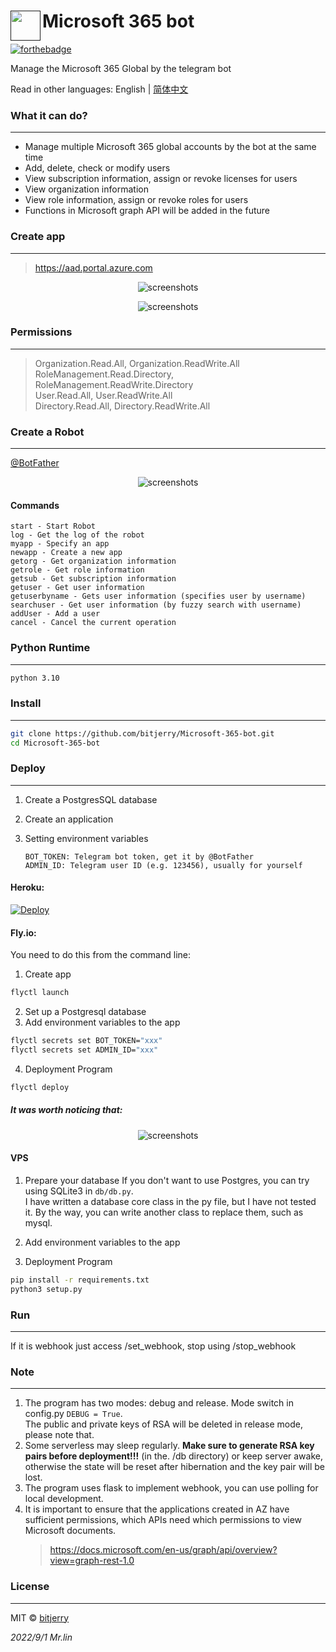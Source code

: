 # <a href=""><img src="https://cdn.jsdelivr.net/gh/bitjerry/Microsoft-365-bot@main/img/4.ico" align="left" height="48" width="48" ></a> Microsoft 365 bot


[![forthebadge](https://forthebadge.com/images/badges/made-with-python.svg)](https://forthebadge.com)

Manage the Microsoft 365 Global by the telegram bot

Read in other languages: English | [简体中文](/README.zh-CN.md)


### What it can do?

---
- Manage multiple Microsoft 365 global accounts by the bot at the same time
- Add, delete, check or modify users
- View subscription information, assign or revoke licenses for users
- View organization information
- View role information, assign or revoke roles for users
- Functions in Microsoft graph API will be added in the future


### Create app

---
>https://aad.portal.azure.com

<p align="center"><img src="https://cdn.jsdelivr.net/gh/bitjerry/Microsoft-365-bot@main/img/1.png" alt="screenshots"></p>
<p align="center"><img src="https://cdn.jsdelivr.net/gh/bitjerry/Microsoft-365-bot@main/img/2.png" alt="screenshots"></p>

### Permissions

---
> Organization.Read.All, Organization.ReadWrite.All  
> RoleManagement.Read.Directory, RoleManagement.ReadWrite.Directory  
> User.Read.All, User.ReadWrite.All  
> Directory.Read.All, Directory.ReadWrite.All  

### Create a Robot

---

<a href="https://t.me/BotFather">@BotFather</a> 

<p align="center"><img src="https://cdn.jsdelivr.net/gh/bitjerry/Microsoft-365-bot@main/img/3.png" alt="screenshots"></p>
 

#### Commands
```
start - Start Robot
log - Get the log of the robot
myapp - Specify an app
newapp - Create a new app
getorg - Get organization information
getrole - Get role information
getsub - Get subscription information
getuser - Get user information
getuserbyname - Gets user information (specifies user by username)
searchuser - Get user information (by fuzzy search with username)
addUser - Add a user
cancel - Cancel the current operation
```


### Python Runtime

---
```bash
python 3.10
```

### Install

---
```bash
git clone https://github.com/bitjerry/Microsoft-365-bot.git
cd Microsoft-365-bot
```

### Deploy

---

1. Create a PostgresSQL database

2. Create an application

3. Setting environment variables
   ```
   BOT_TOKEN: Telegram bot token, get it by @BotFather
   ADMIN_ID: Telegram user ID (e.g. 123456), usually for yourself
   ```

#### Heroku: 


[![Deploy](https://www.herokucdn.com/deploy/button.svg)](https://heroku.com/deploy)

#### Fly.io: 
You need to do this from the command line:

1. Create app
```bash
flyctl launch
```
2. Set up a Postgresql database
3. Add environment variables to the app
```bash
flyctl secrets set BOT_TOKEN="xxx"
flyctl secrets set ADMIN_ID="xxx"
```
4. Deployment Program
```bash
flyctl deploy
```

##### It was worth noticing that:

<p align="center"><img src="https://cdn.jsdelivr.net/gh/bitjerry/Microsoft-365-bot@main/img/5.png" alt="screenshots"></p>

#### VPS

1. Prepare your database
If you don't want to use Postgres, you can try using SQLite3 in `db/db.py`.  
I have written a database core class in the py file, but I have not tested it.
By the way, you can write another class to replace them, such as mysql.

2. Add environment variables to the app
3. Deployment Program
```bash
pip install -r requirements.txt
python3 setup.py
```

### Run

---
If it is webhook just access /set_webhook, stop using /stop_webhook

### Note

---
1. The program has two modes: debug and release. Mode switch in config.py `DEBUG = True`.  
   The public and private keys of RSA will be deleted in release mode, please note that.  
2. Some serverless may sleep regularly. **Make sure to generate RSA key pairs before deployment!!!** (in the. /db directory) 
   or keep server awake, otherwise the state will be reset after hibernation and the key pair will be lost.
3. The program uses flask to implement webhook, you can use polling for local development.
4. It is important to ensure that the applications created in AZ have sufficient permissions, which APIs need which permissions to view Microsoft documents.
   >https://docs.microsoft.com/en-us/graph/api/overview?view=graph-rest-1.0
   
### License

---
MIT © [bitjerry](/LICENSE)
  
*2022/9/1*
*Mr.lin*
